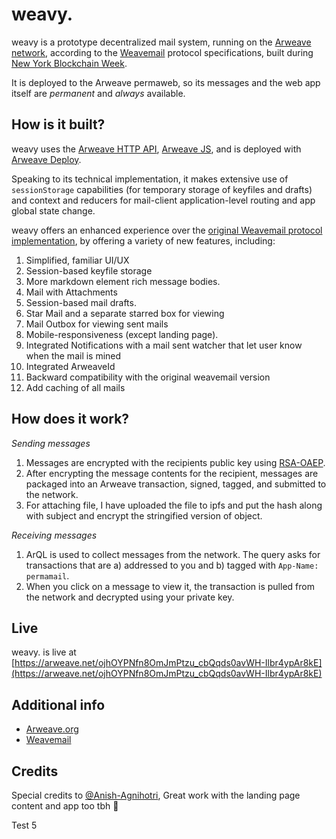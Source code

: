 # weavy.

weavy is a prototype decentralized mail system, running on the [Arweave network](https://arweave.org/), according to the [Weavemail](https://github.com/ArweaveTeam/weavemail#how-is-it-built) protocol specifications, built during [New York Blockchain Week](https://gitcoin.co/hackathon/new-york-blockchain-week/).

It is deployed to the Arweave permaweb, so its messages and the web app itself are *permanent* and *always* available.

## How is it built?

weavy uses the [Arweave HTTP API](https://docs.arweave.org/developers/server/http-api), [Arweave JS](https://github.com/ArweaveTeam/arweave-js), and is deployed with [Arweave Deploy](https://github.com/ArweaveTeam/arweave-deploy).

Speaking to its technical implementation, it makes extensive use of `sessionStorage` capabilities (for temporary storage of keyfiles and drafts) and context and reducers for mail-client application-level routing and app global state change. 

weavy offers an enhanced experience over the [original Weavemail protocol implementation](https://github.com/ArweaveTeam/weavemail), by offering a variety of new features, including:
1. Simplified, familiar UI/UX
2. Session-based keyfile storage
3. More markdown element rich message bodies.
4. Mail with Attachments
5. Session-based mail drafts.
6. Star Mail and a separate starred box for viewing
7. Mail Outbox for viewing sent mails
8. Mobile-responsiveness (except landing page).
9. Integrated Notifications with a mail sent watcher that let user know when the mail is mined
10. Integrated ArweaveId
11. Backward compatibility with the original weavemail version
12. Add caching of all mails

## How does it work?

*Sending messages*
1. Messages are encrypted with the recipients public key using [RSA-OAEP](https://en.wikipedia.org/wiki/Optimal_asymmetric_encryption_padding).
2. After encrypting the message contents for the recipient, messages are packaged into an Arweave transaction, signed, tagged, and submitted to the network.
3. For attaching file, I have uploaded the file to ipfs and put the hash along with subject and encrypt the stringified version of object.

*Receiving messages*
1. ArQL is used to collect messages from the network. The query asks for transactions that are a) addressed to you and b) tagged with `App-Name: permamail`.
2. When you click on a message to view it, the transaction is pulled from the network and decrypted using your private key.

## Live
weavy. is live at [https://arweave.net/ojhOYPNfn8OmJmPtzu_cbQqds0avWH-Ilbr4ypAr8kE](https://arweave.net/ojhOYPNfn8OmJmPtzu_cbQqds0avWH-Ilbr4ypAr8kE)

## Additional info
* [Arweave.org](https://arweave.org)
* [Weavemail](https://github.com/ArweaveTeam/weavemail)

## Credits
Special credits to [@Anish-Agnihotri](https://github.com/Anish-Agnihotri), Great work with the landing page content and app too tbh 🚀

Test 5
